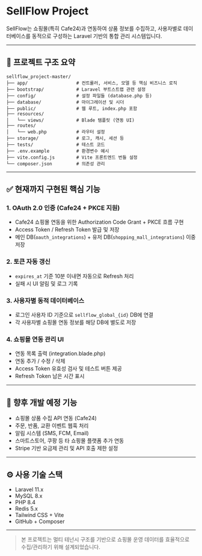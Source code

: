 
# SellFlow Project

SellFlow는 쇼핑몰(특히 Cafe24)과 연동하여 상품 정보를 수집하고, 사용자별로 데이터베이스를 동적으로 구성하는 Laravel 기반의 통합 관리 시스템입니다.

---

## 📁 프로젝트 구조 요약

```
sellflow_project-master/
├── app/                  # 컨트롤러, 서비스, 모델 등 핵심 비즈니스 로직
├── bootstrap/            # Laravel 부트스트랩 관련 설정
├── config/               # 설정 파일들 (database.php 등)
├── database/             # 마이그레이션 및 시더
├── public/               # 웹 루트, index.php 포함
├── resources/
│   └── views/            # Blade 템플릿 (연동 UI)
├── routes/
│   └── web.php           # 라우터 설정
├── storage/              # 로그, 캐시, 세션 등
├── tests/                # 테스트 코드
├── .env.example          # 환경변수 예시
├── vite.config.js        # Vite 프론트엔드 번들 설정
└── composer.json         # 의존성 관리
```

---

## ✅ 현재까지 구현된 핵심 기능

### 1. OAuth 2.0 인증 (Cafe24 + PKCE 지원)
- Cafe24 쇼핑몰 연동을 위한 Authorization Code Grant + PKCE 흐름 구현
- Access Token / Refresh Token 발급 및 저장
- 메인 DB(`oauth_integrations`) + 유저 DB(`shopping_mall_integrations`) 이중 저장

### 2. 토큰 자동 갱신
- `expires_at` 기준 10분 이내면 자동으로 Refresh 처리
- 실패 시 UI 알림 및 로그 기록

### 3. 사용자별 동적 데이터베이스
- 로그인 사용자 ID 기준으로 `sellflow_global_{id}` DB에 연결
- 각 사용자별 쇼핑몰 연동 정보를 해당 DB에 별도로 저장

### 4. 쇼핑몰 연동 관리 UI
- 연동 목록 출력 (integration.blade.php)
- 연동 추가 / 수정 / 삭제
- Access Token 유효성 검사 및 테스트 버튼 제공
- Refresh Token 남은 시간 표시

---

## 📌 향후 개발 예정 기능

- 쇼핑몰 상품 수집 API 연동 (Cafe24)
- 주문, 반품, 교환 이벤트 웹훅 처리
- 알림 시스템 (SMS, FCM, Email)
- 스마트스토어, 쿠팡 등 타 쇼핑몰 플랫폼 추가 연동
- Stripe 기반 요금제 관리 및 API 호출 제한 설정

---

## ⚙️ 사용 기술 스택

- Laravel 11.x
- MySQL 8.x
- PHP 8.4
- Redis 5.x
- Tailwind CSS + Vite
- GitHub + Composer

---

> 본 프로젝트는 멀티 테넌시 구조를 기반으로 쇼핑몰 운영 데이터를 효율적으로 수집/관리하기 위해 설계되었습니다.
